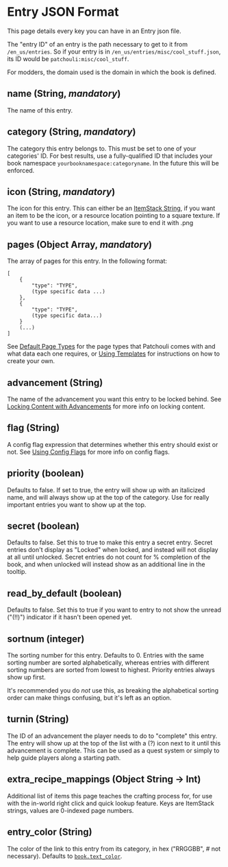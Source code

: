 # Entry JSON Format

This page details every key you can have in an Entry json file.

The "entry ID" of an entry is the path necessary to
get to it from `/en_us/entries`. So if your entry is in
`/en_us/entries/misc/cool_stuff.json`, its ID would be `patchouli:misc/cool_stuff`.

For modders, the domain used is the domain in which the book is defined.

## **name** (String, _mandatory_)

The name of this entry.

## **category** (String, _mandatory_)

The category this entry belongs to. This must be set to one of your categories' ID. For
best results, use a fully-qualified ID that includes your book namespace
`yourbooknamespace:categoryname`. In the future this will be enforced.

## **icon** (String, _mandatory_)

The icon for this entry. This can either be an [ItemStack
String](/docs/patchouli-advanced/itemstack-format), if you want an item to be the icon, or
a resource location pointing to a square texture. If you want to use a resource location,
make sure to end it with .png

## **pages** (Object Array, _mandatory_)

The array of pages for this entry. In the following format:

```
[
    {
        "type": "TYPE",
        (type specific data ...)
    },
    {
        "type": "TYPE",
        (type specific data...)
    }
    (...)
]
```

See [Default Page Types](/docs/patchouli-basics/page-types) for the page types that
Patchouli comes with and what data each one requires, or [Using
Templates](/docs/patchouli-basics/templates) for instructions on how to create your own.

## **advancement** (String)

The name of the advancement you want this entry to be locked behind. See [Locking Content
with Advancements](/docs/patchouli-basics/advancement-locking) for more info on locking
content.

## **flag** (String)

A config flag expression that determines whether this entry should exist or not. See
[Using Config Flags](/docs/patchouli-basics/config-gating) for more info on config flags.

## **priority** (boolean)

Defaults to false. If set to true, the entry will show up with an italicized name, and
will always show up at the top of the category. Use for really important entries you want
to show up at the top.

## **secret** (boolean)

Defaults to false. Set this to true to make this entry a secret entry. Secret entries
don't display as "Locked" when locked, and instead will not display at all until
unlocked. Secret entries do not count for % completion of the book, and when unlocked will
instead show as an additional line in the tooltip.

## **read_by_default** (boolean)

Defaults to false. Set this to true if you want to entry to not show the unread ("(!!)")
indicator if it hasn't been opened yet.

## **sortnum** (integer)

The sorting number for this entry. Defaults to 0. Entries with the same sorting number are
sorted alphabetically, whereas entries with different sorting numbers are sorted from
lowest to highest. Priority entries always show up first.

It's recommended you do *not* use this, as breaking the alphabetical sorting order can make
things confusing, but it's left as an option.

## **turnin** (String)

The ID of an advancement the player needs to do to "complete" this entry. The entry will
show up at the top of the list with a (?) icon next to it until this advancement is
complete. This can be used as a quest system or simply to help guide players along a
starting path.

## **extra_recipe_mappings** (Object String -> Int)

Additional list of items this page teaches the crafting process for, for use with the
in-world right click and quick lookup feature. Keys are ItemStack strings, values are
0-indexed page numbers.

## **entry_color** (String)

The color of the link to this entry from its category, in hex ("RRGGBB", # not necessary). Defaults to [`book.text_color`](book-json.md#text_color-string).
